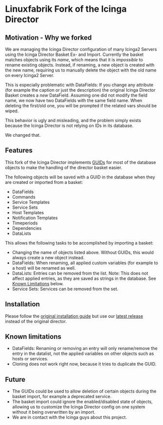 # Linuxfabrik Fork of the Icinga Director

## Motivation - Why we forked

We are managing the Icinga Director configuration of many Icinga2 Servers using the Icinga Director Basket Ex- and Import. Currently the basket matches objects using its _name_, which means that it is _impossible_ to rename existing objects. Instead, if renaming, a new object is created with the new name, requiring us to manually delete the object with the old name on every Icinga2 Server.

This is especially problematic with DataFields: If you change any attribute (for example the caption or just the description) the original Icinga Director Basket creates a _new_ DataField. Assuming one did not modify the field name, we now have two DataFields with the same field name. When deleting the first/old one, you will be prompted if the related vars should be wiped.

This behavior is ugly and misleading, and the problem simply exists because the Icinga Director is not relying on IDs in its database.

We changed that.


## Features

This fork of the Icinga Director implements [GUIDs](https://en.wikipedia.org/wiki/Universally_unique_identifier) for most of the database objects to make the handling of the director basket easier.

The following objects will be saved with a GUID in the database when they are created or imported from a basket:

* DataFields
* Commands
* Service Templates
* Service Sets
* Host Templates
* Notification Templates
* Timeperiods
* Dependencies
* DataLists

This allows the following tasks to be accomplished by importing a basket:

* Changing the name of objects listed above. Without GUIDs, this would always create a new object instead.
* DataFields: When renaming, all applied custom variables (for example to a host) will be renamed as well.
* DataLists: Entries can be removed from the list. Note: This does not affect applied entries, as they are saved as strings in the database. See [Known Limitations](#known-limitations) below.
* Service Sets: Services can be removed from the set.


## Installation

Please follow the [original installation guide](https://git.linuxfabrik.ch/linuxfabrik/icingaweb2-module-director/-/blob/v1.7.2.2020021001/doc/02-Installation.md) but use our [latest release](https://git.linuxfabrik.ch/linuxfabrik/icingaweb2-module-director/-/releases) instead of the original director.


## Known limitations

* DataFields: Renaming or removing an entry will only rename/remove the entry in the datalist, not the applied variables on other objects such as hosts or services.
* Cloning does not work right now, because it tries to duplicate the GUID.


## Future

* The GUIDs could be used to allow deletion of certain objects during the basket import, for example a deprecated service.
* The basket import could ignore the enabled/disabled state of objects, allowing us to customize the Icinga Director config on one system without it being overwritten by an import.
* We are in contact with the Icinga guys about this project.
